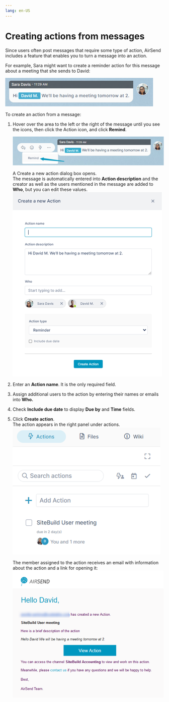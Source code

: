 ```yaml
---
lang: en-US
---
```


# Creating actions from messages

Since users often post messages that require some type of action, AirSend includes a feature that enables you to turn a message into an action.

For example, Sara might want to create a reminder action for this message about a meeting that she sends to David:  
  
![Message](../assets/actions/creating-actions-from-messages/message.png)

To create an action from a message:

1.  Hover over the area to the left or the right of the message until you see the icons, then click the Action icon, and click **Remind**.  
      
    ![Message to Action icon](../assets/actions/creating-actions-from-messages/message-to-action-icon.png)  
      
    A Create a new action dialog box opens.   
    The message is automatically entered into **Action description** and the creator as well as the users mentioned in the message are added to **Who**, but you can edit these values.  
    ![](../assets/actions/creating-actions-from-messages/as-create-new-action-dialog-box.png)
2.  Enter an **Action name**. It is the only required field.
3.  Assign additional users to the action by entering their names or emails into **Who.**
4.  Check **Include due date** to display **Due by** and **Time** fields.
5.  Click **Create action**.  
    The action appears in the right panel under actions.  
    ![](../assets/actions/creating-actions-from-messages/as-new-action-from-message.png)  
      
    The member assigned to the action receives an email with information about the action and a link for opening it:  
    ![](../assets/actions/creating-actions-from-messages/as-action-email.png)